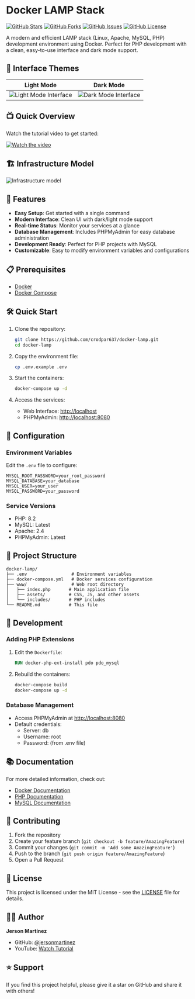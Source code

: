 # Docker LAMP Stack

[![GitHub Stars](https://img.shields.io/github/stars/jersonmartinez/docker-lamp?style=social)](https://github.com/jersonmartinez/docker-lamp/stargazers)
[![GitHub Forks](https://img.shields.io/github/forks/jersonmartinez/docker-lamp?style=social)](https://github.com/jersonmartinez/docker-lamp/network/members)
[![GitHub Issues](https://img.shields.io/github/issues/jersonmartinez/docker-lamp)](https://github.com/jersonmartinez/docker-lamp/issues)
[![GitHub License](https://img.shields.io/github/license/jersonmartinez/docker-lamp)](https://github.com/jersonmartinez/docker-lamp/blob/main/LICENSE)

A modern and efficient LAMP stack (Linux, Apache, MySQL, PHP) development environment using Docker. Perfect for PHP development with a clean, easy-to-use interface and dark mode support.

## 🎨 Interface Themes

| Light Mode | Dark Mode |
|------------|-----------|
| ![Light Mode Interface](.infragenie/light-dockerlamp.png) | ![Dark Mode Interface](.infragenie/dark-dockerlamp.png) |

## 📺 Quick Overview

Watch the tutorial video to get started:

[![Watch the video](https://img.youtube.com/vi/v-r_12oezds/maxresdefault.jpg)](https://youtu.be/v-r_12oezds)

## 🏗 Infrastructure Model

![Infrastructure model](.infragenie/infrastructure_model.png)

## 🚀 Features

- **Easy Setup**: Get started with a single command
- **Modern Interface**: Clean UI with dark/light mode support
- **Real-time Status**: Monitor your services at a glance
- **Database Management**: Includes PHPMyAdmin for easy database administration
- **Development Ready**: Perfect for PHP projects with MySQL
- **Customizable**: Easy to modify environment variables and configurations

## 📋 Prerequisites

- [Docker](https://www.docker.com/get-started)
- [Docker Compose](https://docs.docker.com/compose/install/)

## 🛠 Quick Start

1. Clone the repository:
   ```bash
   git clone https://github.com/crodpar637/docker-lamp.git
   cd docker-lamp
   ```

2. Copy the environment file:
   ```bash
   cp .env.example .env
   ```

3. Start the containers:
   ```bash
   docker-compose up -d
   ```

4. Access the services:
   - Web Interface: [http://localhost](http://localhost)
   - PHPMyAdmin: [http://localhost:8080](http://localhost:8080)

## 🔧 Configuration

### Environment Variables

Edit the `.env` file to configure:

```env
MYSQL_ROOT_PASSWORD=your_root_password
MYSQL_DATABASE=your_database
MYSQL_USER=your_user
MYSQL_PASSWORD=your_password
```

### Service Versions

- PHP: 8.2
- MySQL: Latest
- Apache: 2.4
- PHPMyAdmin: Latest

## 📁 Project Structure

```
docker-lamp/
├── .env                 # Environment variables
├── docker-compose.yml   # Docker services configuration
├── www/                 # Web root directory
│   ├── index.php       # Main application file
│   ├── assets/         # CSS, JS, and other assets
│   └── includes/       # PHP includes
└── README.md           # This file
```

## 🔨 Development

### Adding PHP Extensions

1. Edit the `Dockerfile`:
   ```dockerfile
   RUN docker-php-ext-install pdo pdo_mysql
   ```

2. Rebuild the containers:
   ```bash
   docker-compose build
   docker-compose up -d
   ```

### Database Management

- Access PHPMyAdmin at [http://localhost:8080](http://localhost:8080)
- Default credentials:
  - Server: db
  - Username: root
  - Password: (from .env file)

## 📚 Documentation

For more detailed information, check out:
- [Docker Documentation](https://docs.docker.com/)
- [PHP Documentation](https://www.php.net/docs.php)
- [MySQL Documentation](https://dev.mysql.com/doc/)

## 🤝 Contributing

1. Fork the repository
2. Create your feature branch (`git checkout -b feature/AmazingFeature`)
3. Commit your changes (`git commit -m 'Add some AmazingFeature'`)
4. Push to the branch (`git push origin feature/AmazingFeature`)
5. Open a Pull Request

## 📝 License

This project is licensed under the MIT License - see the [LICENSE](LICENSE) file for details.

## 👨‍💻 Author

**Jerson Martínez**
- GitHub: [@jersonmartinez](https://github.com/jersonmartinez)
- YouTube: [Watch Tutorial](https://www.youtube.com/watch?v=v-r_12oezds)

## ⭐ Support

If you find this project helpful, please give it a star on GitHub and share it with others!
